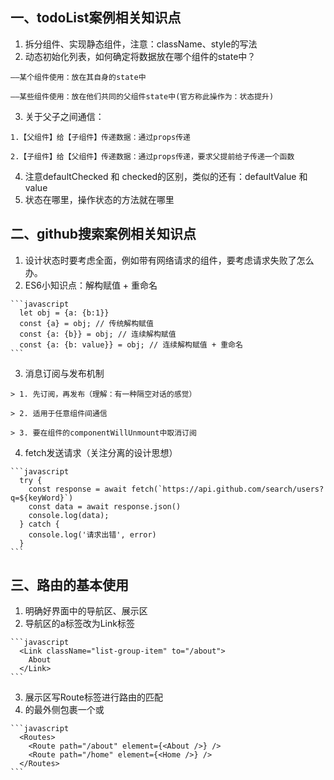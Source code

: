 <!--
 * @Descripttion: 
 * @Author: Gorgio.Liu
 * @version: 
 * @Date: 2023-03-18 08:56:17
 * @LastEditors: Gorgio.Liu
 * @LastEditTime: 2023-04-24 22:56:13
-->
## 一、todoList案例相关知识点
  1. 拆分组件、实现静态组件，注意：className、style的写法   
  2. 动态初始化列表，如何确定将数据放在哪个组件的state中？  

    ——某个组件使用：放在其自身的state中   

    ——某些组件使用：放在他们共同的父组件state中(官方称此操作为：状态提升)  

  3. 关于父子之间通信：  

    1.【父组件】给【子组件】传递数据：通过props传递   
 
    2.【子组件】给【父组件】传递数据：通过props传递，要求父提前给子传递一个函数  

  4. 注意defaultChecked 和 checked的区别，类似的还有：defaultValue 和 value  
  5. 状态在哪里，操作状态的方法就在哪里  


## 二、github搜索案例相关知识点
  1. 设计状态时要考虑全面，例如带有网络请求的组件，要考虑请求失败了怎么办。
  2. ES6小知识点：解构赋值 + 重命名   

    ```javascript
      let obj = {a: {b:1}}
      const {a} = obj; // 传统解构赋值
      const {a: {b}} = obj; // 连续解构赋值
      const {a: {b: value}} = obj; // 连续解构赋值 + 重命名
    ```  

  3. 消息订阅与发布机制  

    > 1. 先订阅，再发布（理解：有一种隔空对话的感觉）  

    > 2. 适用于任意组件间通信  

    > 3. 要在组件的componentWillUnmount中取消订阅  

  4. fetch发送请求（关注分离的设计思想）  
  
    ```javascript
      try {
        const response = await fetch(`https://api.github.com/search/users?q=${keyWord}`)
        const data = await response.json()
        console.log(data);
      } catch {
        console.log('请求出错', error)
      }
    ```

## 三、路由的基本使用

  1. 明确好界面中的导航区、展示区
  2. 导航区的a标签改为Link标签  

    ```javascript
      <Link className="list-group-item" to="/about">
        About
      </Link>
    ```
  3. 展示区写Route标签进行路由的匹配
  4. <App>的最外侧包裹一个<BrowerRouter>或<HashRouter>  

    ```javascript
      <Routes>
        <Route path="/about" element={<About />} />
        <Route path="/home" element={<Home />} />
      </Routes>
    ```